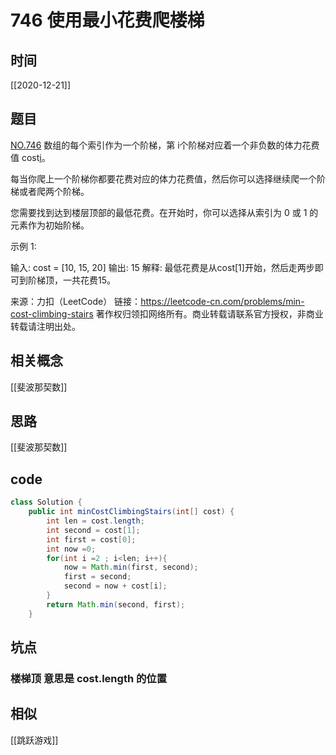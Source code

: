 # 746 使用最小花费爬楼梯
## 时间
[[2020-12-21]]
## 题目
[NO.746](https://leetcode-cn.com/problems/min-cost-climbing-stairs)
数组的每个索引作为一个阶梯，第 i个阶梯对应着一个非负数的体力花费值 cost[i](索引从0开始)。

每当你爬上一个阶梯你都要花费对应的体力花费值，然后你可以选择继续爬一个阶梯或者爬两个阶梯。

您需要找到达到楼层顶部的最低花费。在开始时，你可以选择从索引为 0 或 1 的元素作为初始阶梯。

示例 1:

输入: cost = [10, 15, 20]
输出: 15
解释: 最低花费是从cost[1]开始，然后走两步即可到阶梯顶，一共花费15。

来源：力扣（LeetCode）
链接：https://leetcode-cn.com/problems/min-cost-climbing-stairs
著作权归领扣网络所有。商业转载请联系官方授权，非商业转载请注明出处。
## 相关概念
[[斐波那契数]]

## 思路
[[斐波那契数]]

## code
```java
class Solution {
    public int minCostClimbingStairs(int[] cost) {
        int len = cost.length;
        int second = cost[1];
        int first = cost[0];
        int now =0;
        for(int i =2 ; i<len; i++){
            now = Math.min(first, second);
            first = second;
            second = now + cost[i];
        }
        return Math.min(second, first);
    }

```
## 坑点
### 楼梯顶 意思是 cost.length 的位置

## 相似
[[跳跃游戏]]